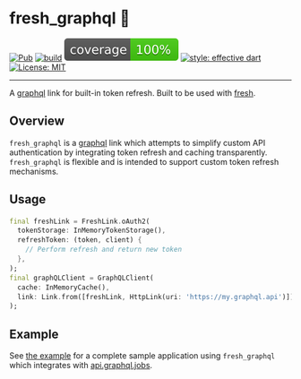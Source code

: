 # fresh_graphql 🍋

[![Pub](https://img.shields.io/pub/v/fresh_graphql.svg)](https://pub.dev/packages/fresh_graphql)
[![build](https://github.com/felangel/fresh/workflows/build/badge.svg)](https://github.com/felangel/fresh/actions)
[![coverage](https://github.com/felangel/fresh/blob/master/packages/fresh_graphql/coverage_badge.svg)](https://github.com/felangel/fresh/actions)
[![style: effective dart](https://img.shields.io/badge/style-effective_dart-40c4ff.svg)](https://github.com/tenhobi/effective_dart)
[![License: MIT](https://img.shields.io/badge/license-MIT-purple.svg)](https://opensource.org/licenses/MIT)

---

A [graphql](https://pub.dev/packages/graphql) link for built-in token refresh. Built to be used with [fresh](https://pub.dev/packages/fresh).

## Overview

`fresh_graphql` is a [graphql](https://pub.dev/packages/graphql) link which attempts to simplify custom API authentication by integrating token refresh and caching transparently. `fresh_graphql` is flexible and is intended to support custom token refresh mechanisms.

## Usage

```dart
final freshLink = FreshLink.oAuth2(
  tokenStorage: InMemoryTokenStorage(),
  refreshToken: (token, client) {
    // Perform refresh and return new token
  },
);
final graphQLClient = GraphQLClient(
  cache: InMemoryCache(),
  link: Link.from([freshLink, HttpLink(uri: 'https://my.graphql.api')]),
);
```

## Example

See [the example](https://github.com/felangel/fresh/tree/master/packages/fresh_graphql/example) for a complete sample application using `fresh_graphql` which integrates with [api.graphql.jobs](https://api.graphql.jobs).
